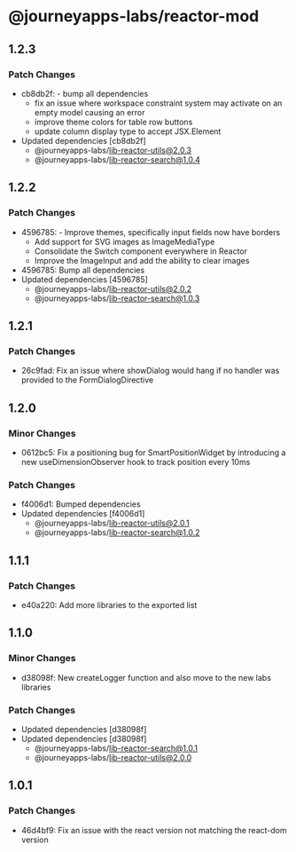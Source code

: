 # @journeyapps-labs/reactor-mod

## 1.2.3

### Patch Changes

- cb8db2f: - bump all dependencies
  - fix an issue where workspace constraint system may activate on an empty model causing an error
  - improve theme colors for table row buttons
  - update column display type to accept JSX.Element
- Updated dependencies [cb8db2f]
  - @journeyapps-labs/lib-reactor-utils@2.0.3
  - @journeyapps-labs/lib-reactor-search@1.0.4

## 1.2.2

### Patch Changes

- 4596785: - Improve themes, specifically input fields now have borders
  - Add support for SVG images as ImageMediaType
  - Consolidate the Switch component everywhere in Reactor
  - Improve the ImageInput and add the ability to clear images
- 4596785: Bump all dependencies
- Updated dependencies [4596785]
  - @journeyapps-labs/lib-reactor-utils@2.0.2
  - @journeyapps-labs/lib-reactor-search@1.0.3

## 1.2.1

### Patch Changes

- 26c9fad: Fix an issue where showDialog would hang if no handler was provided to the FormDialogDirective

## 1.2.0

### Minor Changes

- 0612bc5: Fix a positioning bug for SmartPositionWidget by introducing a new useDimensionObserver hook to track position every 10ms

### Patch Changes

- f4006d1: Bumped dependencies
- Updated dependencies [f4006d1]
  - @journeyapps-labs/lib-reactor-utils@2.0.1
  - @journeyapps-labs/lib-reactor-search@1.0.2

## 1.1.1

### Patch Changes

- e40a220: Add more libraries to the exported list

## 1.1.0

### Minor Changes

- d38098f: New createLogger function and also move to the new labs libraries

### Patch Changes

- Updated dependencies [d38098f]
- Updated dependencies [d38098f]
  - @journeyapps-labs/lib-reactor-search@1.0.1
  - @journeyapps-labs/lib-reactor-utils@2.0.0

## 1.0.1

### Patch Changes

- 46d4bf9: Fix an issue with the react version not matching the react-dom version
